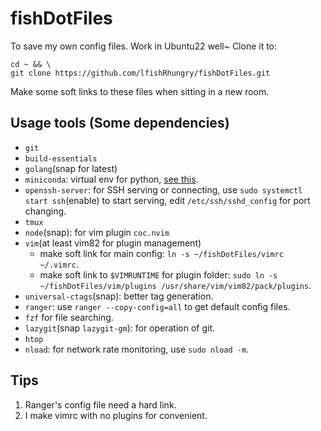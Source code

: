 # fishDotFiles

To save my own config files. Work in Ubuntu22 well~ Clone it to:

```
cd ~ && \
git clone https://github.com/lfishRhungry/fishDotFiles.git
```

Make some soft links to these files when sitting in a new room.

## Usage tools (Some dependencies)

- `git`
- `build-essentials`
- `golang`(snap for latest)
- `miniconda`: virtual env for python, [see this](https://docs.conda.io/projects/miniconda/en/latest/miniconda-install.html).
- `openssh-server`: for SSH serving or connecting, use `sudo systemctl start ssh`(enable) to start serving, edit `/etc/ssh/sshd_config` for port changing.
- `tmux`
- `node`(snap): for vim plugin `coc.nvim`
- `vim`(at least vim82 for plugin management)
    - make soft link for main config: `ln -s ~/fishDotFiles/vimrc ~/.vimrc`.
    - make soft link to `$VIMRUNTIME` for plugin folder: `sudo ln -s ~/fishDotFiles/vim/plugins /usr/share/vim/vim82/pack/plugins`.
- `universal-ctags`(snap): better tag generation.
- `ranger`: use `ranger --copy-config=all` to get default config files.
- `fzf` for file searching.
- `lazygit`(snap `lazygit-gm`): for operation of git.
- `htop`
- `nload`: for network rate monitoring, use `sudo nload -m`.

## Tips

1. Ranger's config file need a hard link.
2. I make vimrc with no plugins for convenient.
